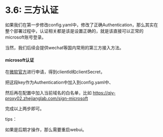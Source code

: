 # 3.6: 三方认证

如果我们在第一步修改config.yaml中，修改了正确Authentication，那么其实在整个部署过程中，认证相关都是该是设置正确的，就是该直接可以正常的microsoft账号登录。

当然，我们后续会提供wechat等国内常用的第三方接入方法。

#### microsoft认证

在[微软官方](https://apps.dev.microsoft.com/)进行申请，得到clientId和clientSecret，

把这段key作为Authentication中加入到config.yaml中、

然后再在配置中加入当前域名的白名单，比如 <https://qjy-proxy02.zhejianglab.com/sign-microsoft>

完成以上两步即可。



tips：

如果是后期才操作，那么需要重启webui。